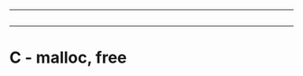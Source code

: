 <br>
<hr>
  <img src="https://th.bing.com/th/id/R.f8f33159de8ce63c8892baf0554f5340?rik=kdOhSaLeTi%2fDoQ&riu=http%3a%2f%2fcodewindow.in%2fwp-content%2fuploads%2f2021%2f04%2fmalloc.png&ehk=N1yITRCHYAnUy5ozPe1p7wyKUznM8CTDa0Lk2Y1M9m0%3d&risl=&pid=ImgRaw&r=0" alt="" srcset="">

<hr>
<h1>C - malloc, free </h1>
